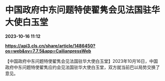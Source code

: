 # 中国政府中东问题特使翟隽会见法国驻华大使白玉堂

**2023-10-16 11:12**

**https://api3.cls.cn/share/article/1486450?os=web&sv=7.7.5&app=CailianpressWeb**

【中国政府中东问题特使翟隽会见法国驻华大使白玉堂】2023年10月16日，中国政府中东问题特使翟隽应约会见法国驻华大使白玉堂，双方就当前巴以局势交换了意见。